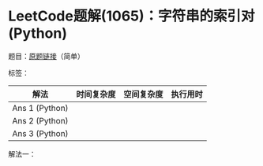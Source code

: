 # LeetCode题解(1065)：字符串的索引对(Python)

题目：[原题链接](https://leetcode-cn.com/problems/index-pairs-of-a-string/)（简单）

标签：

| 解法           | 时间复杂度 | 空间复杂度 | 执行用时 |
| -------------- | ---------- | ---------- | -------- |
| Ans 1 (Python) |            |            |          |
| Ans 2 (Python) |            |            |          |
| Ans 3 (Python) |            |            |          |

解法一：

